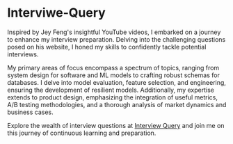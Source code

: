 # Interviwe-Query

Inspired by Jey Feng's insightful YouTube videos, I embarked on a journey to enhance my interview preparation. Delving into the challenging questions posed on his website, I honed my skills to confidently tackle potential interviews.

My primary areas of focus encompass a spectrum of topics, ranging from system design for software and ML models to crafting robust schemas for databases. I delve into model evaluation, feature selection, and engineering, ensuring the development of resilient models. Additionally, my expertise extends to product design, emphasizing the integration of useful metrics, A/B testing methodologies, and a thorough analysis of market dynamics and business cases.

Explore the wealth of interview questions at [Interview Query](https://www.interviewquery.com/questions/) and join me on this journey of continuous learning and preparation. 
